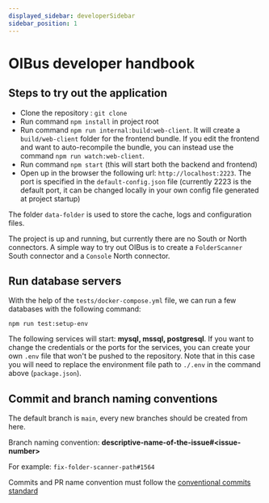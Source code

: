```yaml
---
displayed_sidebar: developerSidebar
sidebar_position: 1
---
```


# OIBus developer handbook

## Steps to try out the application
- Clone the repository : `git clone `
- Run command `npm install` in project root
- Run command `npm run internal:build:web-client`. It will create a `build/web-client` folder for the frontend bundle. If you edit
the frontend and want to auto-recompile the bundle, you can instead use the command `npm run watch:web-client`.
- Run command `npm start` (this will start both the backend and frontend)
- Open up in the browser the following url: `http://localhost:2223`. The port is specified in the `default-config.json`
file (currently 2223 is the default port, it can be changed locally in your own config file generated at project startup)

The folder `data-folder` is used to store the cache, logs and configuration files.

The project is up and running, but currently there are no South or North connectors. A simple way to try out OIBus is 
to create a `FolderScanner` South connector and a `Console` North connector.


## Run database servers

With the help of the `tests/docker-compose.yml` file, we can run a few databases with the following command: 

`npm run test:setup-env`
 
The following services will start: **mysql, mssql, postgresql**.
If you want to change the credentials or the ports for the services, you can create your own `.env` file that won't be 
pushed to the repository. Note that in this case you will need to replace the environment file path to `./.env` in the
command above (`package.json`).

## Commit and branch naming conventions

The default branch is `main`, every new branches should be created from here. 

Branch naming convention: **descriptive-name-of-the-issue#\<issue-number\>** 

For example: `fix-folder-scanner-path#1564`

Commits and PR name convention must follow the [conventional commits standard](https://www.conventionalcommits.org/en/v1.0.0/)
